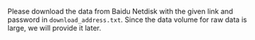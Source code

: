 Please download the data from Baidu Netdisk with the given link and password in `download_address.txt`.
Since the data volume for raw data is large, we will provide it later.